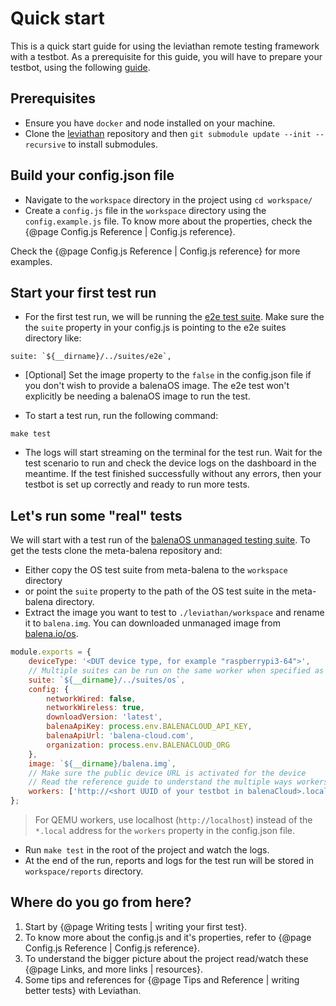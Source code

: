 # Quick start 

This is a quick start guide for using the leviathan remote testing framework with a testbot. As a prerequisite for this guide, you will have to prepare your testbot, using the following [guide](https://github.com/balena-io/testbot-hardware/blob/master/documentation/getting-started.md).

## Prerequisites

- Ensure you have `docker` and node installed on your machine.
- Clone the [leviathan](https://github.com/balena-io/leviathan) repository and then `git submodule update --init --recursive` to install submodules.

## Build your config.json file

- Navigate to the `workspace` directory in the project using `cd workspace/`
- Create a `config.js` file in the `workspace` directory using the `config.example.js` file. To know more about the properties, check the {@page Config.js Reference | Config.js reference}.

Check the {@page Config.js Reference | Config.js reference} for more examples. 

## Start your first test run

- For the first test run, we will be running the [e2e test suite](https://github.com/balena-os/leviathan/tree/master/suites/e2e). Make sure the the `suite` property in your config.js is pointing to the e2e suites directory like:

```JS
suite: `${__dirname}/../suites/e2e`,
```

- [Optional] Set the image property to the `false` in the config.json file if you don't wish to provide a balenaOS image. The e2e test won't explicitly be needing a balenaOS image to run the test. 

- To start a test run, run the following command:

```
make test
```

- The logs will start streaming on the terminal for the test run. Wait for the test scenario to run and check the device logs on the dashboard in the meantime. If the test finished successfully without any errors, then your testbot is set up correctly and ready to run more tests.

## Let's run some "real" tests

We will start with a test run of the [balenaOS unmanaged testing suite](https://github.com/balena-os/meta-balena/tree/master/tests/suites). To get the tests clone the meta-balena repository and:

- Either copy the OS test suite from meta-balena to the `workspace` directory 
- or point the `suite` property to the path of the OS test suite in the meta-balena directory.
- Extract the image you want to test to `./leviathan/workspace` and rename it to `balena.img`. You can downloaded unmanaged image from [balena.io/os](balena.io/os).

```js
module.exports = {
    deviceType: '<DUT device type, for example "raspberrypi3-64">',
    // Multiple suites can be run on the same worker when specified as an array.
    suite: `${__dirname}/../suites/os`,
    config: {
        networkWired: false,
        networkWireless: true,
        downloadVersion: 'latest',
        balenaApiKey: process.env.BALENACLOUD_API_KEY,
        balenaApiUrl: 'balena-cloud.com',
        organization: process.env.BALENACLOUD_ORG
    },
    image: `${__dirname}/balena.img`,
    // Make sure the public device URL is activated for the device
    // Read the reference guide to understand the multiple ways workers can be specified. 
    workers: ['http://<short UUID of your testbot in balenaCloud>.local'],
};
```

> For QEMU workers, use localhost (`http://localhost`) instead of the `*.local` address for the `workers` property in the config.json file.

- Run `make test` in the root of the project and watch the logs.
- At the end of the run, reports and logs for the test run will be stored in `workspace/reports` directory.

## Where do you go from here?

1. Start by {@page Writing tests | writing your first test}.
2. To know more about the config.js and it's properties, refer to {@page Config.js Reference | Config.js reference}.
3. To understand the bigger picture about the project read/watch these {@page Links, and more links | resources}.
4. Some tips and references for {@page Tips and Reference | writing better tests} with Leviathan.
